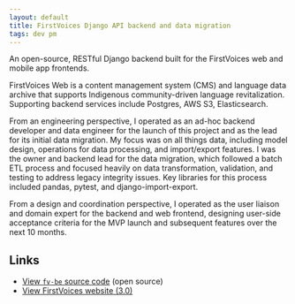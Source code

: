 ```yaml
---
layout: default
title: FirstVoices Django API backend and data migration
tags: dev pm
---
```

An open-source, RESTful Django backend built for the FirstVoices web and mobile app frontends.

FirstVoices Web is a content management system (CMS) and language data archive that supports Indigenous community-driven language revitalization. Supporting backend services include Postgres, AWS S3, Elasticsearch.

From an engineering perspective, I operated as an ad-hoc backend developer and data engineer for the launch of this project and as the lead for its initial data migration. My focus was on all things data, including model design, operations for data processing, and import/export features. I was the owner and backend lead for the data migration, which followed a batch ETL process and focused heavily on data transformation, validation, and testing to address legacy integrity issues. Key libraries for this process included pandas, pytest, and django-import-export.

From a design and coordination perspective, I operated as the user liaison and domain expert for the backend and web frontend, designing user-side acceptance criteria for the MVP launch and subsequent features over the next 10 months.

## Links

- [View `fv-be` source code](https://github.com/First-Peoples-Cultural-Council/fv-be) (open source)
- [View FirstVoices website (3.0)](https://www.firstvoices.com)
